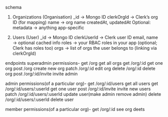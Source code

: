 schema 
1. Organizations (Organisation)
_id → Mongo ID
clerkOrgId → Clerk’s org ID (for mapping)
name → org name
createdAt, updatedAt
Optional: metadata → anything app-specific

2. Users (User)
_id → Mongo ID
clerkUserId → Clerk user ID
email, name → optional cached info
roles → your RBAC roles in your app (optional; Clerk has roles too)
orgs → list of orgs the user belongs to (linking via clerkOrgId)

endpoints
superadmin permissions-
get /org get all orgs
get /org/:id get one org
post /org create new org
patch /org/:id edit org 
delete /org/:id delete org
post /org/:id/invite invite admin

admin permissions(of a particular org)-
get /org/:id/users get all users
get /org/:id/users/:userId get one user
post /org/:id/invite invite new users
patch /org/:id/users/:userId update user(make admin remove admin)
delete /org/:id/users/:userId delete user

member permissions(of a particular org)-
get /org/:id see org deets
